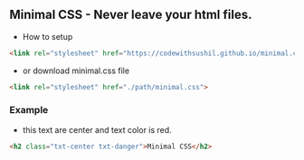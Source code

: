 ## Minimal CSS - Never leave your html files.

* How to setup

```html
<link rel="stylesheet" href="https://codewithsushil.github.io/minimal.css/dist/minimal.css" />
```
* or download minimal.css file

```html
<link rel="stylesheet" href="./path/minimal.css">
```

### Example

* this text are center and text color is red.

```html
<h2 class="txt-center txt-danger">Minimal CSS</h2>
```
